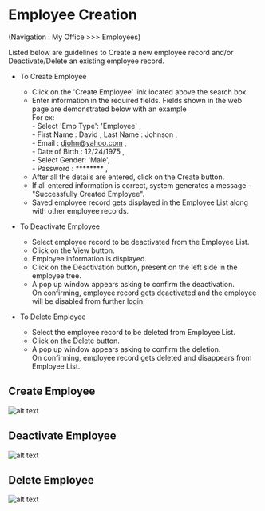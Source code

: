 Employee Creation
=========

(Navigation : My Office >>> Employees)

Listed below are guidelines to Create a new employee record and/or Deactivate/Delete an existing employee record.
 
- To Create Employee 
    - Click on the 'Create Employee' link located above the search box.
    - Enter information in the required fields. Fields shown in the web page are demonstrated below with an example <br/>
       For ex: <br/>
            -   Select 'Emp Type': 'Employee' , <br/>
            -   First Name : David , Last Name : Johnson ,<br/>
            -   Email : djohn@yahoo.com ,<br/>
            -   Date of Birth : 12/24/1975 ,<br/>
            -   Select Gender: 'Male',<br/>
            -   Password : ******** ,<br/> 
    - After all the details are entered, click on the Create button.<br/>
    - If all entered information is correct, system generates a message - "Successfully Created Employee".                                                  
    - Saved employee record gets displayed in the Employee List along with other employee records.

 - To Deactivate Employee
    - Select employee record to be deactivated from the Employee List.
    - Click on the View button.
    - Employee information is displayed.
    - Click on the Deactivation button, present on the left side in the employee tree.
    - A pop up window appears asking to confirm the deactivation. <br/>
    On confirming, employee record gets deactivated and the employee will be disabled from further login.

 - To Delete Employee
    - Select the employee record to be deleted from Employee List. 
    - Click on the Delete button. 
    - A pop up window appears asking to confirm the deletion. <br/>
    On confirming, employee record gets deleted and disappears from Employee List.


Create Employee
---------------
![alt text](../../images/manage-employees/empcreate.png "Create Employee")

Deactivate Employee 
---------------
![alt text](../../images/manage-employees/empdeactivation.png "Employee Deactivation")

Delete Employee 
---------------
![alt text](../../images/manage-employees/empdelete.png "Employee Delete")


